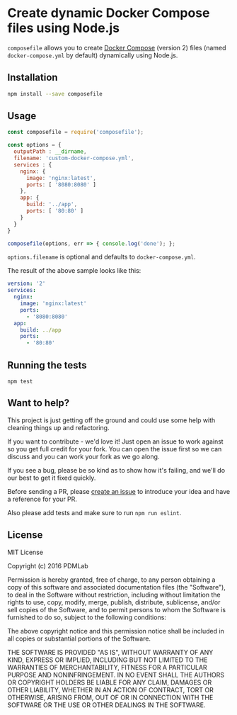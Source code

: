 # Create dynamic Docker Compose files using Node.js

`composefile` allows you to create [Docker Compose](https://docs.docker.com/compose/) (version 2) files (named `docker-compose.yml` by default) dynamically using Node.js.

## Installation

```bash
npm install --save composefile
```

## Usage

```js
const composefile = require('composefile');

const options = {
  outputPath : __dirname,
  filename: 'custom-docker-compose.yml',
  services : {
    nginx: {
      image: 'nginx:latest',
      ports: [ '8080:8080' ]
    },
    app: {
      build: '../app',
      ports: [ '80:80' ]
    }
  }
}

composefile(options, err => { console.log('done'); };
```

`options.filename` is optional and defaults to `docker-compose.yml`.

The result of the above sample looks like this:

```yaml
version: '2'
services:
  nginx:
    image: 'nginx:latest'
    ports:
      - '8080:8080'
  app:
    build: ../app
    ports:
      - '80:80'
```

## Running the tests

```
npm test
```

## Want to help?

This project is just getting off the ground and could use some help with cleaning things up and refactoring.

If you want to contribute - we'd love it! Just open an issue to work against so you get full credit for your fork. You can open the issue first so we can discuss and you can work your fork as we go along.

If you see a bug, please be so kind as to show how it's failing, and we'll do our best to get it fixed quickly.

Before sending a PR, please [create an issue](https://github.com/PDMLab/composefile/issues/new) to introduce your idea and have a reference for your PR.

Also please add tests and make sure to run `npm run eslint`.

## License

MIT License

Copyright (c) 2016 PDMLab

Permission is hereby granted, free of charge, to any person obtaining a copy
of this software and associated documentation files (the "Software"), to deal
in the Software without restriction, including without limitation the rights
to use, copy, modify, merge, publish, distribute, sublicense, and/or sell
copies of the Software, and to permit persons to whom the Software is
furnished to do so, subject to the following conditions:

The above copyright notice and this permission notice shall be included in all
copies or substantial portions of the Software.

THE SOFTWARE IS PROVIDED "AS IS", WITHOUT WARRANTY OF ANY KIND, EXPRESS OR
IMPLIED, INCLUDING BUT NOT LIMITED TO THE WARRANTIES OF MERCHANTABILITY,
FITNESS FOR A PARTICULAR PURPOSE AND NONINFRINGEMENT. IN NO EVENT SHALL THE
AUTHORS OR COPYRIGHT HOLDERS BE LIABLE FOR ANY CLAIM, DAMAGES OR OTHER
LIABILITY, WHETHER IN AN ACTION OF CONTRACT, TORT OR OTHERWISE, ARISING FROM,
OUT OF OR IN CONNECTION WITH THE SOFTWARE OR THE USE OR OTHER DEALINGS IN THE
SOFTWARE.